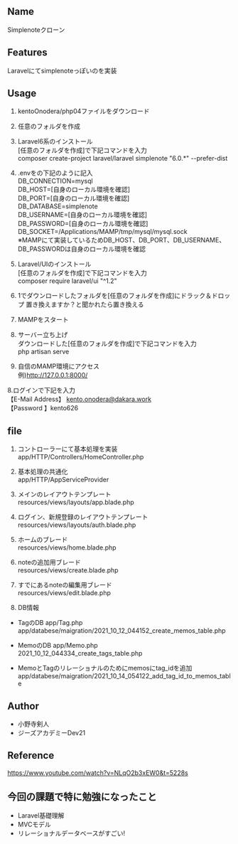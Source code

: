 ## Name
Simplenoteクローン

## Features
Laravelにてsimplenoteっぽいのを実装

## Usage 
1. kentoOnodera/php04ファイルをダウンロード<br>
2. 任意のフォルダを作成
3. Laravel6系のインストール<br>
[任意のフォルダを作成]で下記コマンドを入力<br>
composer create-project laravel/laravel simplenote "6.0.*" --prefer-dist<br>

3. .envをの下記のように記入<br>
DB_CONNECTION=mysql<br>
DB_HOST=[自身のローカル環境を確認]<br>
DB_PORT=[自身のローカル環境を確認]<br>
DB_DATABASE=simplenote<br>
DB_USERNAME=[自身のローカル環境を確認]<br>
DB_PASSWORD=[自身のローカル環境を確認]<br>
DB_SOCKET=/Applications/MAMP/tmp/mysql/mysql.sock<br>
※MAMPにて実装しているためDB_HOST、DB_PORT、DB_USERNAME、DB_PASSWORDは自身のローカル環境を確認<br>

4. Laravel/UIのインストール<br>
[任意のフォルダを作成]で下記コマンドを入力<br>
composer require laravel/ui "^1.2"<br>

5. 1でダウンロードしたフォルダを[任意のフォルダを作成]にドラック＆ドロップ
置き換えますか？と聞かれたら置き換える

5. MAMPをスタート<br>

6. サーバー立ち上げ<br>
ダウンロードした[任意のフォルダを作成]で下記コマンドを入力<br>
php artisan serve<br>

7. 自信のMAMP環境にアクセス<br>
例)http://127.0.0.1:8000/<br>

8.ログインで下記を入力<br>
【E-Mail Address】 kento.onodera@dakara.work<br>
【Password 】kento626<br>

## file
1. コントローラーにて基本処理を実装<br>
app/HTTP/Controllers/HomeController.php

2. 基本処理の共通化<br>
app/HTTP/AppServiceProvider

3. メインのレイアウトテンプレート<br>
resources/views/layouts/app.blade.php

4. ログイン、新規登録のレイアウトテンプレート<br>
resources/views/layouts/auth.blade.php

5.  ホームのブレード<br>
resources/views/home.blade.php

6. noteの追加用ブレード<br>
resources/views/create.blade.php

7. すでにあるnoteの編集用ブレード<br>
resources/views/edit.blade.php

8. DB情報<br>
* TagのDB
  app/Tag.php<br>
  app/databese/maigration/2021_10_12_044152_create_memos_table.php


* MemoのDB
  app/Memo.php<br>
  2021_10_12_044334_create_tags_table.php

* MemoとTagのリレーショナルのためにmemosにtag_idを追加<br>
app/databese/maigration/2021_10_14_054122_add_tag_id_to_memos_table

## Author
* 小野寺剣人
* ジーズアカデミーDev21
 
## Reference
https://www.youtube.com/watch?v=NLqO2b3xEW0&t=5228s

## 今回の課題で特に勉強になったこと
* Laravel基礎理解
* MVCモデル
* リレーショナルデータベースがすごい!





